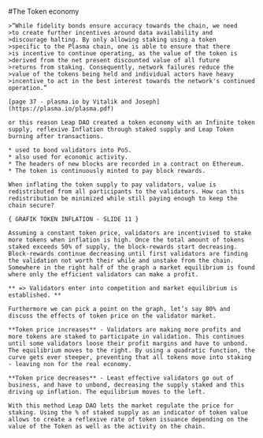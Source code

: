 #The Token economy

	>“While fidelity bonds ensure accuracy towards the chain, we need 
	>to create further incentives around data availability and 
	>discourage halting. By only allowing staking using a token 
	>specific to the Plasma chain, one is able to ensure that there 
	>is incentive to continue operating, as the value of the token is 
	>derived from the net present discounted value of all future 
	>returns from staking. Consequently, network failures reduce the 
	>value of the tokens being held and individual actors have heavy 
	>incentive to act in the best interest towards the network's continued operation.”

	[page 37 - plasma.io by Vitalik and Joseph] (https://plasma.io/plasma.pdf)

	or this reason Leap DAO created a token economy with an Infinite token supply, reflexive Inflation through staked supply and Leap Token burning after transactions.
	
	* used to bond validators into PoS.
	* also used for economic activity.
	* The headers of new blocks are recorded in a contract on Ethereum.
	* The token is continuously minted to pay block rewards.

	When inflating the token supply to pay validators, value is redistributed from all participants to the validators. How can this redistribution be minimized while still paying enough to keep the chain secure?

	{ GRAFIK TOKEN INFLATION - SLIDE 11 }

	Assuming a constant token price, validators are incentivised to stake more tokens when inflation is high. Once the total amount of tokens staked exceeds 50% of supply, the block-rewards start decreasing. Block-rewards continue decreasing until first validators are finding the validation not worth their while and unstake from the chain. Somewhere in the right half of the graph a market equilibrium is found where only the efficient validators can make a profit.

	** => Validators enter into competition and market equilibrium is established. **

	Furthermore we can pick a point on the graph, let’s say 80% and discuss the effects of token price on the validator market.

	**Token price increases** - Validators are making more profits and more tokens are staked to participate in validation. This continues until some validators loose their profit margins and have to unbond. The equilibrium moves to the right. By using a quadratic function, the curve gets ever steeper, preventing that all tokens move into staking - leaving non for the real economy.

	**Token price decreases** - Least effective validators go out of business, and have to unbond, decreasing the supply staked and this driving up inflation. The equilibrium moves to the left.

	With this method Leap DAO lets the market regulate the price for staking. Using the % of staked supply as an indicator of token value allows to create a reflexive rate of token issuance depending on the value of the Token as well as the activity on the chain.